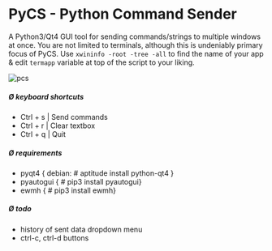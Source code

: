 # PyCS - Python Command Sender
A Python3/Qt4 GUI tool for sending commands/strings to multiple windows at once. You are not limited to terminals, although this is undeniably primary focus of PyCS. Use `xwininfo -root -tree -all` to find the name of your app & edit `termapp` variable at top of the script to your liking.

![pcs](http://i.imgur.com/zCvXyK1.gif)

##### Ø keyboard shortcuts

* Ctrl + s  | Send commands
* Ctrl + r  | Clear textbox
* Ctrl + q  | Quit

##### Ø requirements 
* pyqt4	 { debian: # aptitude install python-qt4 }
* pyautogui { # pip3 install pyautogui}
* ewmh { # pip3 install ewmh}

#####  Ø todo
* history of sent data dropdown menu
* ctrl-c, ctrl-d buttons
